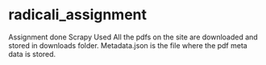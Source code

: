 # radicali_assignment
Assignment done
Scrapy Used
All the pdfs on the site are downloaded and stored in downloads folder.
Metadata.json is the file where the pdf meta data is stored.
